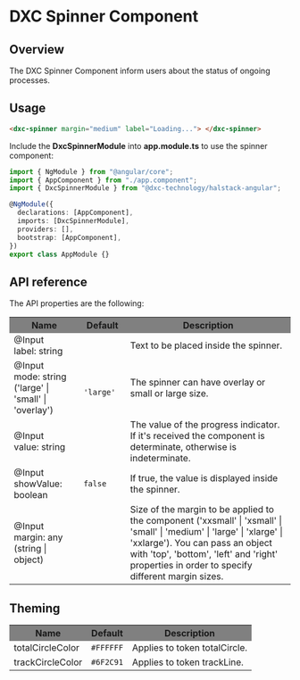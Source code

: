 # DXC Spinner Component

## Overview

The DXC Spinner Component inform users about the status of ongoing processes.

## Usage

```html
<dxc-spinner margin="medium" label="Loading..."> </dxc-spinner>
```

Include the **DxcSpinnerModule** into **app.module.ts** to use the spinner component:

```ts
import { NgModule } from "@angular/core";
import { AppComponent } from "./app.component";
import { DxcSpinnerModule } from "@dxc-technology/halstack-angular";

@NgModule({
  declarations: [AppComponent],
  imports: [DxcSpinnerModule],
  providers: [],
  bootstrap: [AppComponent],
})
export class AppModule {}
```

## API reference

The API properties are the following:

<table>
    <tr style="background-color: grey">
        <th>Name</th>
        <th>Default</th>
        <th>Description</th>
    </tr>
    <tr>
        <td>@Input<br>label: string</td>
        <td></td>
        <td>Text to be placed inside the spinner.</td>
    </tr>
    <tr>
        <td>@Input<br>mode: string ('large' | 'small' | 'overlay')</td>
        <td>
        <code>
            'large'
        </code>
        </td>
        <td>The spinner can have overlay or small or large size. </td>
    </tr>
    <tr>
        <td>@Input<br>value: string</td>
        <td></td>
        <td>
        The value of the progress indicator. If it's received the component is
        determinate, otherwise is indeterminate.
        </td>
    </tr>
    <tr>
        <td>@Input<br>showValue: boolean</td>
        <td>
        <code>false</code>
        </td>
        <td>If true, the value is displayed inside the spinner.</td>
    </tr>
    <tr>
        <td>@Input<br>margin: any (string | object)</td>
        <td></td>
        <td>
        Size of the margin to be applied to the component ('xxsmall' |
        'xsmall' | 'small' | 'medium' | 'large' | 'xlarge' | 'xxlarge'). You
        can pass an object with 'top', 'bottom', 'left' and 'right' properties
        in order to specify different margin sizes.
        </td>
    </tr>
</table>

## Theming

<table>
    <tr style="background-color: grey">
        <th>Name</th>
        <th>Default</th>
        <th>Description</th>
    </tr>
    <tr>
        <td>totalCircleColor</td>
        <td><code>#FFFFFF</code></td>
        <td>Applies to token totalCircle.</td>
    </tr>
    <tr>
        <td>trackCircleColor</td>
        <td><code>#6F2C91</code></td>
        <td>Applies to token trackLine.</td>
    </tr>
</table>

